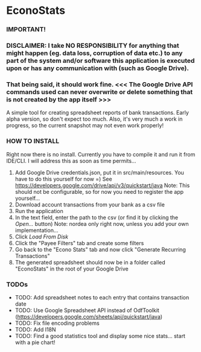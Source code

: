 # EconoStats

### IMPORTANT! 
### DISCLAIMER: I take NO RESPONSIBILITY for anything that might happen (eg. data loss, corruption of data etc.) to any part of the system and/or software this application is executed upon or has any communication with (such as Google Drive).
### That being said, it should work fine. <<< The Google Drive API commands used can never overwrite or delete something that is not created by the app itself >>>

A simple tool for creating spreadsheet reports of bank transactions.
Early alpha version, so don't expect too much.
Also, it's very much a work in progress, so the current snapshot may not even work properly!

### HOW TO INSTALL
Right now there is no install. 
Currently you have to compile it and run it from IDE/CLI.
I will address this as soon as time permits...

1. Add Google Drive credentials.json, put it in src/main/resources. You have to do this yourself for now =)
See https://developers.google.com/drive/api/v3/quickstart/java
    Note: This should not be configurable, so for now you need to register the app yourself...
2. Download account transactions from your bank as a csv file
3. Run the application
4. In the text field, enter the path to the csv (or find it by clicking the _Open..._ button)
    Note: nordea only right now, unless you add your own implementation...
5. Click _Load From Disk_
6. Click the "Payee Filters" tab and create some filters
7. Go back to the "Econo Stats" tab and now click "Generate Recurring Transactions"
8. The generated spreadsheet should now be in a folder called "EconoStats" in the root of your Google Drive

### TODOs
* TODO: Add spreadsheet notes to each entry that contains transaction date
* TODO: Use Google Spreadsheet API instead of OdfToolkit (https://developers.google.com/sheets/api/quickstart/java)
* TODO: Fix file encoding problems
* TODO: Add I18N
* TODO: Find a good statistics tool and display some nice stats... start with a pie chart!

